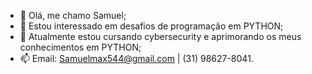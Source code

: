 - 👋 Olá, me chamo Samuel;
- 👀 Estou interessado em desafios de programação em PYTHON;
- 🌱 Atualmente estou cursando cybersecurity e aprimorando os meus conhecimentos em PYTHON;
- 📫 Email: Samuelmax544@gmail.com | (31) 98627-8041.

<!---
SamuelPYTHON/SamuelPYTHON is a ✨ special ✨ repository because its `README.md` (this file) appears on your GitHub profile.
You can click the Preview link to take a look at your changes.
--->

